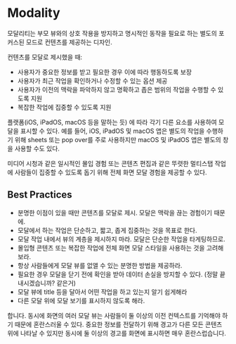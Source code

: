 # Modality

모달리티는 부모 뷰와의 상호 작용을 방지하고 명시적인 동작을 필요로 하는 별도의 포커스된 모드로 컨텐츠를 제공하는 디자인.

컨텐츠를 모달로 제시했을 때:

- 사용자가 중요한 정보를 받고 필요한 경우 이에 따라 행동하도록 보장
- 사용자가 최근 작업을 확인하거나 수정할 수 있는 옵션 제공
- 사용자가 이전의 맥락을 파악하지 않고 명확하고 좁은 범위의 작업을 수행할 수 있도록 지원
- 복잡한 작업에 집중할 수 있도록 지원

플랫폼(iOS, iPadOS, macOS 등을 말하는 듯) 에 따라 각기 다른 요소를 사용하여 모달을 표시할 수 있다. 예를 들어, iOS, iPadOS 및 macOS 앱은 별도의 작업을 수행하기 위해 sheets 또는 pop over를 주로 사용하지만 macOS 및 iPadOS 앱은 별도의 창을 사용할 수도 있다.

미디어 시청과 같은 일시적인 몰입 경험 또는 콘텐츠 편집과 같은 뚜렷한 멀티스탭 작업에 사람들이 집중할 수 있도록 돕기 위해 전체 화면 모달 경험을 제공할 수 있다.

## Best Practices

- 분명한 이점이 있을 때만 콘텐츠를 모달로 제시. 모달은 맥락을 끊는 경험이기 때문에.
- 모달에서 하는 작업은 단순하고, 짧고, 좁게 집중하는 것을 목표로 한다.
- 모달 작업 내에서 뷰의 계층을 제시하지 마라. 모달은 단순한 작업을 타게팅하므로.
- 몰입형 콘텐츠 또는 복잡한 작업에 전체 화면 모달 스타일을 사용하는 것을 고려해보라.
- 항상 사람들에게 모달 뷰를 없앨 수 있는 분명한 방법을 제공하라.
- 필요한 경우 모달을 닫기 전에 확인을 받아 데이터 손실을 방지할 수 있다. (정말 끝내시겠습니까? 같은거)
- 모달 뷰에 title 등을 달아서 어떤 작업을 하고 있는지 알기 쉽게해라
- 다른 모달  위에 모달 보기를 표시하지 않도록 해라.

합니다. 동시에 화면의 여러 모달 뷰는 사람들이 둘 이상의 이전 컨텍스트를 기억해야 하기 때문에 혼란스러울 수 있다. 중요한 정보를 전달하기 위해 경고가 다른 모든 콘텐츠 위에 나타날 수 있지만 동시에 둘 이상의 경고를 화면에 표시하면 매우 혼란스럽습니다.
